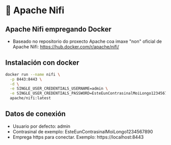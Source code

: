 # 🧾 Apache Nifi

## Apache Nifi empregando Docker

 - Baseado no repositorio do proxecto Apache coa imaxe "non" oficial de Apache Nifi: <https://hub.docker.com/r/apache/nifi/>

## Instalación con docker
``` bash
docker run --name nifi \
  -p 8443:8443 \
  -d \
  -e SINGLE_USER_CREDENTIALS_USERNAME=admin \
  -e SINGLE_USER_CREDENTIALS_PASSWORD=EsteEunContrasinalMoiLongo1234567890 \
  apache/nifi:latest
```

## Datos de conexión

- Usuario por defecto: admin
- Contrasinal de exemplo: EsteEunContrasinalMoiLongo1234567890
- Emprega https para conectar. Exemplo: https://localhost:8443